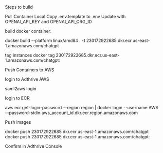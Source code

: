 Steps to build

Pull Container Local
Copy .env.template to .env
Update with OPENAI_API_KEY and OPENAI_API_ORG_ID

build docker container:


docker build --platform linux/amd64 . -t 230172922685.dkr.ecr.us-east-1.amazonaws.com/chatgpt
 
tag instances
docker tag <docker id> 230172922685.dkr.ecr.us-east-1.amazonaws.com/chatgpt:<version>

Push Containers to AWS

login to Adthrive AWS

 saml2aws login

login to ECR

 aws ecr get-login-password --region region | docker login --username AWS --password-stdin aws_account_id.dkr.ecr.region.amazonaws.com

Push Images 

 docker push 230172922685.dkr.ecr.us-east-1.amazonaws.com/chatgpt
 docker push 230172922685.dkr.ecr.us-east-1.amazonaws.com/chatgpt:<version>


Confirm in Adthrive Console
